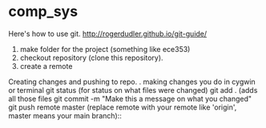 # comp_sys
Here's how to use git.
http://rogerdudler.github.io/git-guide/

1. make folder for the project (something like ece353)
2. checkout repository (clone this repository).
3. create a remote

Creating changes and pushing to repo.
. making changes you do in cygwin or terminal
    git status (for status on what files were changed)
    git add . (adds all those files
    git commit -m "Make this a message on what you changed"
    git push remote master (replace remote with your remote like 'origin', master means your main branch)::
